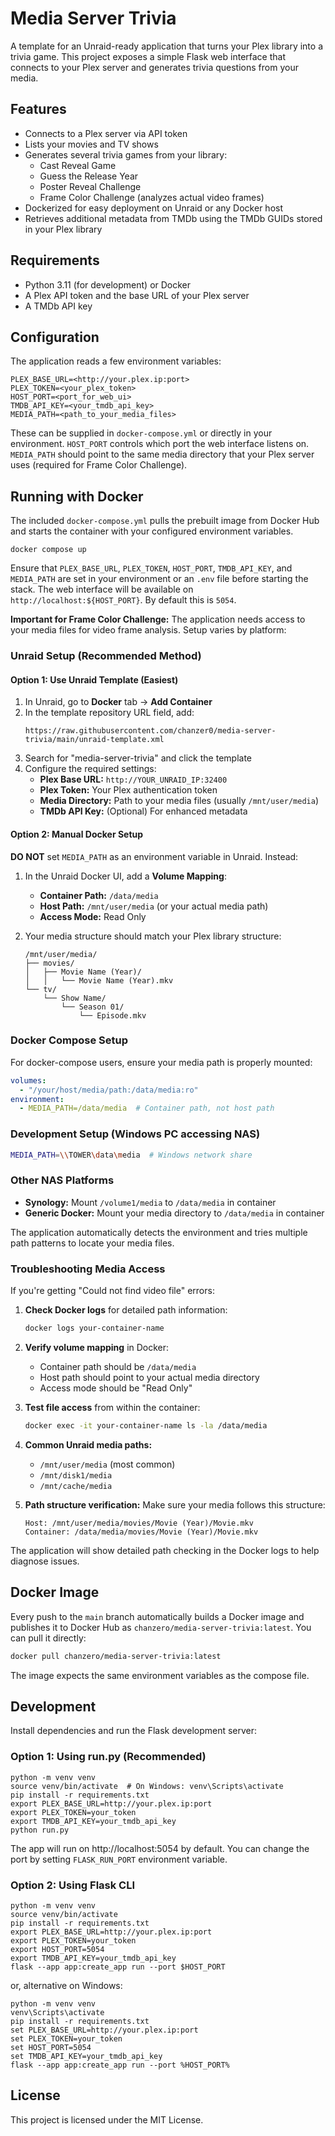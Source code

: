 # Media Server Trivia

A template for an Unraid-ready application that turns your Plex library into a trivia game. This project exposes a simple Flask web interface that connects to your Plex server and generates trivia questions from your media.

## Features
- Connects to a Plex server via API token
- Lists your movies and TV shows
- Generates several trivia games from your library:
  - Cast Reveal Game
  - Guess the Release Year
  - Poster Reveal Challenge
  - Frame Color Challenge (analyzes actual video frames)
- Dockerized for easy deployment on Unraid or any Docker host
- Retrieves additional metadata from TMDb using the TMDb GUIDs stored in your Plex library

## Requirements
- Python 3.11 (for development) or Docker
- A Plex API token and the base URL of your Plex server
- A TMDb API key

## Configuration
The application reads a few environment variables:

```
PLEX_BASE_URL=<http://your.plex.ip:port>
PLEX_TOKEN=<your_plex_token>
HOST_PORT=<port_for_web_ui>
TMDB_API_KEY=<your_tmdb_api_key>
MEDIA_PATH=<path_to_your_media_files>
```
These can be supplied in `docker-compose.yml` or directly in your environment. `HOST_PORT` controls which port the web interface listens on. `MEDIA_PATH` should point to the same media directory that your Plex server uses (required for Frame Color Challenge).

## Running with Docker

The included `docker-compose.yml` pulls the prebuilt image from Docker Hub and
starts the container with your configured environment variables.

```
docker compose up
```

Ensure that `PLEX_BASE_URL`, `PLEX_TOKEN`, `HOST_PORT`, `TMDB_API_KEY`, and `MEDIA_PATH` are set in your environment or an `.env` file before starting the stack.
The web interface will be available on `http://localhost:${HOST_PORT}`. By default this is `5054`.

**Important for Frame Color Challenge:** The application needs access to your media files for video frame analysis. Setup varies by platform:

### Unraid Setup (Recommended Method)

#### Option 1: Use Unraid Template (Easiest)
1. In Unraid, go to **Docker** tab → **Add Container**
2. In the template repository URL field, add:
   ```
   https://raw.githubusercontent.com/chanzer0/media-server-trivia/main/unraid-template.xml
   ```
3. Search for "media-server-trivia" and click the template
4. Configure the required settings:
   - **Plex Base URL:** `http://YOUR_UNRAID_IP:32400`
   - **Plex Token:** Your Plex authentication token
   - **Media Directory:** Path to your media files (usually `/mnt/user/media`)
   - **TMDb API Key:** (Optional) For enhanced metadata

#### Option 2: Manual Docker Setup
**DO NOT** set `MEDIA_PATH` as an environment variable in Unraid. Instead:

1. In the Unraid Docker UI, add a **Volume Mapping**:
   - **Container Path:** `/data/media`
   - **Host Path:** `/mnt/user/media` (or your actual media path)
   - **Access Mode:** Read Only

2. Your media structure should match your Plex library structure:
   ```
   /mnt/user/media/
   ├── movies/
   │   ├── Movie Name (Year)/
   │   │   └── Movie Name (Year).mkv
   └── tv/
       └── Show Name/
           └── Season 01/
               └── Episode.mkv
   ```

### Docker Compose Setup

For docker-compose users, ensure your media path is properly mounted:
```yaml
volumes:
  - "/your/host/media/path:/data/media:ro"
environment:
  - MEDIA_PATH=/data/media  # Container path, not host path
```

### Development Setup (Windows PC accessing NAS)

```bash
MEDIA_PATH=\\TOWER\data\media  # Windows network share
```

### Other NAS Platforms

- **Synology:** Mount `/volume1/media` to `/data/media` in container
- **Generic Docker:** Mount your media directory to `/data/media` in container

The application automatically detects the environment and tries multiple path patterns to locate your media files.

### Troubleshooting Media Access

If you're getting "Could not find video file" errors:

1. **Check Docker logs** for detailed path information:
   ```bash
   docker logs your-container-name
   ```

2. **Verify volume mapping** in Docker:
   - Container path should be `/data/media`
   - Host path should point to your actual media directory
   - Access mode should be "Read Only"

3. **Test file access** from within the container:
   ```bash
   docker exec -it your-container-name ls -la /data/media
   ```

4. **Common Unraid media paths:**
   - `/mnt/user/media` (most common)
   - `/mnt/disk1/media`
   - `/mnt/cache/media`

5. **Path structure verification:** Make sure your media follows this structure:
   ```
   Host: /mnt/user/media/movies/Movie (Year)/Movie.mkv
   Container: /data/media/movies/Movie (Year)/Movie.mkv
   ```

The application will show detailed path checking in the Docker logs to help diagnose issues.

## Docker Image

Every push to the `main` branch automatically builds a Docker image and publishes
it to Docker Hub as `chanzero/media-server-trivia:latest`. You can pull it
directly:

```bash
docker pull chanzero/media-server-trivia:latest
```

The image expects the same environment variables as the compose file.

## Development

Install dependencies and run the Flask development server:

### Option 1: Using run.py (Recommended)

```
python -m venv venv
source venv/bin/activate  # On Windows: venv\Scripts\activate
pip install -r requirements.txt
export PLEX_BASE_URL=http://your.plex.ip:port
export PLEX_TOKEN=your_token
export TMDB_API_KEY=your_tmdb_api_key
python run.py
```

The app will run on http://localhost:5054 by default. You can change the port by setting `FLASK_RUN_PORT` environment variable.

### Option 2: Using Flask CLI

```
python -m venv venv
source venv/bin/activate
pip install -r requirements.txt
export PLEX_BASE_URL=http://your.plex.ip:port
export PLEX_TOKEN=your_token
export HOST_PORT=5054
export TMDB_API_KEY=your_tmdb_api_key
flask --app app:create_app run --port $HOST_PORT
```

or, alternative on Windows:

```
python -m venv venv
venv\Scripts\activate
pip install -r requirements.txt
set PLEX_BASE_URL=http://your.plex.ip:port
set PLEX_TOKEN=your_token
set HOST_PORT=5054
set TMDB_API_KEY=your_tmdb_api_key
flask --app app:create_app run --port %HOST_PORT%
```

## License

This project is licensed under the MIT License.

